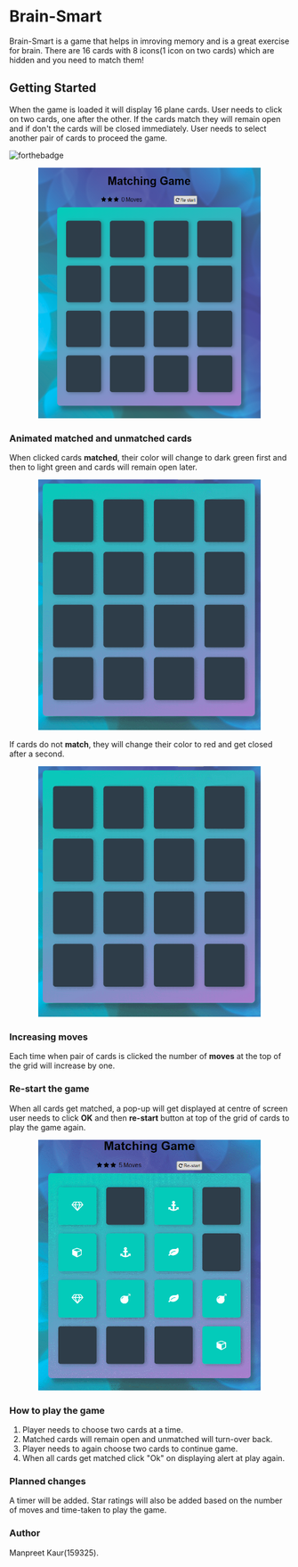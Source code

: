 # Brain-Smart
Brain-Smart is a game that helps in imroving memory and is a great exercise for brain. There are 16 cards with 8 icons(1 icon on two cards) which are hidden and you need to match them!
## Getting Started
When the game is loaded it will display 16 plane cards. User needs to click on two cards, one after the other. If the cards match they will remain open and if don't the cards will be closed immediately. User needs to select another pair of cards to proceed the game.

![forthebadge](https://forthebadge.com/images/badges/built-with-love.svg)

<p align="center"><img src="images/memoryGame.png" width="400px" height="450px"></p>

### Animated matched  and unmatched cards
When clicked cards **matched**, their color will change to dark green first and then to light green and cards will remain open later.
<p align="center"><img src="images/match.gif" width="400px" height="450px"></p>

If cards do not **match**, they will change their color to red and get closed after a second.
<p align="center"><img src="images/unmatch.gif" width="400px" height="450px"></p>

### Increasing moves
Each time when pair of cards is clicked the number of __moves__  at the top of the grid will increase by one.

### Re-start the game
When all cards get matched, a pop-up will get displayed at centre of screen user needs to click __OK__  and then __re-start__ button at top of the grid of cards to play the game again.
<p align="center"><img src="images/restart.gif" width="400px" height="450px"></p>

### How to play the game
1. Player needs to choose two cards at a time.
2. Matched cards will remain open and unmatched will turn-over back.
3. Player needs to again choose two cards to continue game.
4. When all cards get matched click "Ok" on displaying alert at play again.
### Planned changes
A timer will be added. Star ratings will also be added based on the number of moves and time-taken to play the game.
### Author
Manpreet Kaur(159325).












